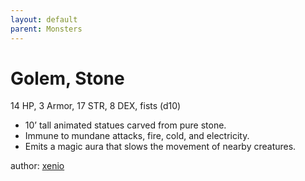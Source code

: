 ```yaml
---
layout: default
parent: Monsters 
--- 
```

# Golem, Stone
14 HP, 3 Armor, 17 STR, 8 DEX, fists (d10)  
- 10’ tall animated statues carved from pure stone.  
- Immune to mundane attacks, fire, cold, and electricity.  
- Emits a magic aura that slows the movement of nearby creatures.  

author: [xenio](https://xenioinabottle.blogspot.com) 

